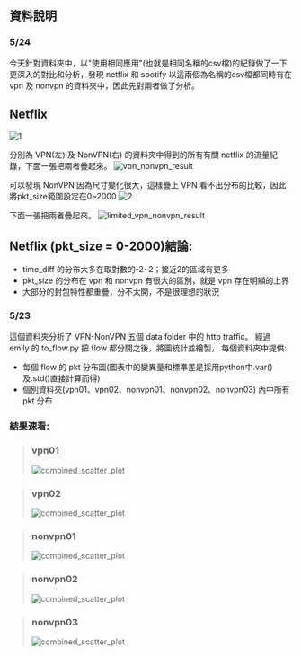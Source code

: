 ## 資料說明

### 5/24
今天針對資料夾中，以"使用相同應用"(也就是相同名稱的csv檔)的紀錄做了一下更深入的對比和分析，發現 netflix 和 spotify 以這兩個為名稱的csv檔都同時有在 vpn 及 nonvpn 的資料夾中，因此先對兩者做了分析。

## Netflix
![1](https://github.com/Computer-Networks-CO3005-Group3/Final_Project/assets/73822955/c1cfd15c-c7a4-4997-b883-ac23944c1ebd)

分別為 VPN(左) 及 NonVPN(右) 的資料夾中得到的所有有關 netflix 的流量紀錄，下面一張把兩者疊起來。
![vpn_nonvpn_result](https://github.com/Computer-Networks-CO3005-Group3/Final_Project/assets/73822955/d20de73f-1ffa-4e8f-88e3-6f38c5b12c8d)

可以發現 NonVPN 因為尺寸變化很大，這樣疊上 VPN 看不出分布的比較，因此將pkt_size範圍設定在0~2000
![2](https://github.com/Computer-Networks-CO3005-Group3/Final_Project/assets/73822955/0b3e9d00-9357-4710-b0ed-2e6c4e0defe9)

下面一張把兩者疊起來。
![limited_vpn_nonvpn_result](https://github.com/Computer-Networks-CO3005-Group3/Final_Project/assets/73822955/d1865355-617d-4334-a891-205ae9ca56eb)

## Netflix (pkt_size = 0-2000)結論:
- time_diff 的分布大多在取對數的-2~2；接近2的區域有更多
- pkt_size 的分布在 vpn 和 nonvpn 有很大的區別，就是 vpn 存在明顯的上界
- 大部分的封包特性都重疊，分不太開，不是很理想的狀況



    




### 5/23
這個資料夾分析了 VPN-NonVPN 五個 data folder 中的 http traffic。
經過 emily 的 to_flow.py 把 flow 都分開之後，將圖統計並繪製，
每個資料夾中提供:
- 每個 flow 的 pkt 分布圖(圖表中的變異量和標準差是採用python中.var()及.std()直接計算而得)
- 個別資料夾(vpn01、vpn02、nonvpn01、nonvpn02、nonvpn03) 內中所有 pkt 分布

### 結果速看:
>### vpn01
>![combined_scatter_plot](https://github.com/Computer-Networks-CO3005-Group3/Final_Project/assets/73822955/09b0d7b5-cd07-4a42-950f-eea4afd30035)

>### vpn02
>![combined_scatter_plot](https://github.com/Computer-Networks-CO3005-Group3/Final_Project/assets/73822955/ecb6e998-7428-4845-b2d6-e22b66ddd580)

>### nonvpn01
>![combined_scatter_plot](https://github.com/Computer-Networks-CO3005-Group3/Final_Project/assets/73822955/4c0a70be-76ea-40a4-adb6-ce049d7e32bb)

>### nonvpn02
>![combined_scatter_plot](https://github.com/Computer-Networks-CO3005-Group3/Final_Project/assets/73822955/a71a856c-8eaf-447a-9e83-03bd6bdf9c91)

>### nonvpn03
>![combined_scatter_plot](https://github.com/Computer-Networks-CO3005-Group3/Final_Project/assets/73822955/3c0319eb-63ed-4381-a517-388f20174559)


